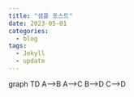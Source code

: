 ```yaml
---
title: "샘플 포스트"
date: 2023-05-01
categories:
  - blog
tags:
  - Jekyll
  - update
---
```


<div class="mermaid">
graph TD
    A-->B
    A-->C
    B-->D
    C-->D
</div>